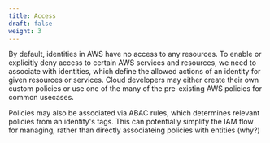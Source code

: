 ```yaml
---
title: Access
draft: false
weight: 3
---
```


By default, identities in AWS have no access to any resources. To enable or explicitly deny access to certain AWS services and resources, we need to associate  with identities, which define the allowed actions of an identity for given resources or services. Cloud developers may either create their own custom policies or use one of the many of the pre-existing AWS policies for common usecases. 

Policies may also be associated via ABAC rules, which determines relevant policies from an identity's tags. This can potentially simplify the IAM flow for managing, rather than directly associateing policies with entities (why?)

